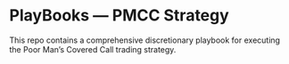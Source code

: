 # PlayBooks — PMCC Strategy

This repo contains a comprehensive discretionary playbook for executing the Poor Man’s Covered Call trading strategy.

